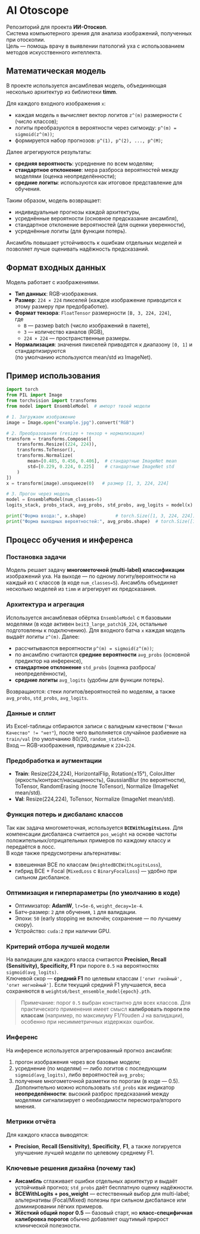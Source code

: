 # AI Otoscope  

Репозиторий для проекта **ИИ-Отоскоп**.  
Система компьютерного зрения для анализа изображений, полученных при отоскопии.  
Цель — помощь врачу в выявлении патологий уха с использованием методов искусственного интеллекта. 

## Математическая модель

В проекте используется ансамблевая модель, объединяющая несколько архитектур из библиотеки **timm**.  

Для каждого входного изображения `x`:  
- каждая модель `m` вычисляет вектор логитов `z^(m)` размерности `C` (число классов);  
- логиты преобразуются в вероятности через сигмоиду: `p^(m) = sigmoid(z^(m))`;  
- формируется набор прогнозов: `p^(1), p^(2), ..., p^(M)`;  

Далее агрегируются результаты:  
- **средняя вероятность**: усреднение по всем моделям;  
- **стандартное отклонение**: мера разброса вероятностей между моделями (оценка неопределённости);  
- **средние логиты**: используются как итоговое представление для обучения.  

Таким образом, модель возвращает:  
- индивидуальные прогнозы каждой архитектуры,  
- усреднённые вероятности (основное предсказание ансамбля),  
- стандартное отклонение вероятностей (для оценки уверенности),  
- усреднённые логиты (для функции потерь).  

Ансамбль повышает устойчивость к ошибкам отдельных моделей и позволяет лучше оценивать надёжность предсказаний.

## Формат входных данных

Модель работает с изображениями.  

- **Тип данных**: RGB-изображения.  
- **Размер**: `224 × 224` пикселей (каждое изображение приводится к этому размеру при предобработке).  
- **Формат тензора**: `FloatTensor` размерности `[B, 3, 224, 224]`,  
  где  
  - `B` — размер batch (число изображений в пакете),  
  - `3` — количество каналов (RGB),  
  - `224 × 224` — пространственные размеры.  
- **Нормализация**: значения пикселей приводятся к диапазону `[0, 1]` и стандартизируются  
  (по умолчанию используются mean/std из ImageNet).

## Пример использования

```python
import torch
from PIL import Image
from torchvision import transforms
from model import EnsembleModel  # импорт твоей модели

# 1. Загружаем изображение
image = Image.open("example.jpg").convert("RGB")

# 2. Преобразования (resize + тензор + нормализация)
transform = transforms.Compose([
    transforms.Resize((224, 224)),
    transforms.ToTensor(),
    transforms.Normalize(
        mean=[0.485, 0.456, 0.406],  # стандартные ImageNet mean
        std=[0.229, 0.224, 0.225]    # стандартные ImageNet std
    )
])
x = transform(image).unsqueeze(0)   # размер [1, 3, 224, 224]

# 3. Прогон через модель
model = EnsembleModel(num_classes=5)
logits_stack, probs_stack, avg_probs, std_probs, avg_logits = model(x)

print("Форма входа:", x.shape)           # torch.Size([1, 3, 224, 224])
print("Форма выходных вероятностей:", avg_probs.shape)  # torch.Size([1, 5])
```
## Процесс обучения и инференса

### Постановка задачи
Модель решает задачу **многометочной (multi-label) классификации** изображений уха. На выходе — по одному логиту/вероятности на каждый из `C` классов (в коде `num_classes=5`). Ансамбль объединяет несколько моделей из `timm` и агрегирует их предсказания.

### Архитектура и агрегация
Используется ансамблевая обёртка `EnsembleModel` с `M` базовыми моделями (в коде активен `beit3_large_patch16_224`, остальные подготовлены к подключению). Для входного батча `x` каждая модель выдаёт логиты `z^(m)`. Далее:
- рассчитываются вероятности `p^(m) = sigmoid(z^(m))`;
- по ансамблю считаются **средние вероятности** `avg_probs` (основной предиктор на инференсе),
- **стандартное отклонение** `std_probs` (оценка разброса/неопределённости),
- **средние логиты** `avg_logits` (удобны для функции потерь).

Возвращаются: стеки логитов/вероятностей по моделям, а также `avg_probs`, `std_probs`, `avg_logits`.

### Данные и сплит
Из Excel-таблицы отбираются записи с валидным качеством (`"Финал Качество" != "нет"`), после чего выполняется случайное разбиение на `train/val` (по умолчанию 80/20, `random_state=1`).  
Вход — RGB-изображения, приводимые к `224×224`.

### Предобработка и аугментации
- **Train**: Resize(224,224), HorizontalFlip, Rotation(±15°), ColorJitter (яркость/контраст/насыщенность), GaussianBlur (по вероятности), ToTensor, RandomErasing (после ToTensor), Normalize (ImageNet mean/std).
- **Val**: Resize(224,224), ToTensor, Normalize (ImageNet mean/std).

### Функция потерь и дисбаланс классов
Так как задача многометочная, используется **`BCEWithLogitsLoss`**. Для компенсации дисбаланса считается `pos_weight` на основе частоты положительных/отрицательных примеров по каждому классу и передаётся в лосс.  
В коде также предусмотрены альтернативы:
- взвешенная BCE по классам (`WeightedBCEWithLogitsLoss`),
- гибрид BCE + Focal (`MixedLoss` с `BinaryFocalLoss`) — удобно при сильном дисбалансе.

### Оптимизация и гиперпараметры (по умолчанию в коде)
- Оптимизатор: **AdamW**, `lr=5e-6`, `weight_decay=1e-4`.
- Батч-размер: `2` для обучения, `1` для валидации.
- Эпохи: `50` (early stopping не включён; сохранение — по лучшему скору).
- Устройство: `cuda:2` при наличии GPU.

### Критерий отбора лучшей модели
На валидации для каждого класса считаются **Precision, Recall (Sensitivity), Specificity, F1** при пороге `0.5` на вероятностях `sigmoid(avg_logits)`.  
Ключевой скор — **средний F1** по целевым классам `['отит гнойный', 'отит негнойный']`. Если текущий средний F1 улучшается, веса сохраняются в `weights6/best_ensemble_model{epoch}.pth`.

> Примечание: порог `0.5` выбран константно для всех классов. Для практического применения имеет смысл **калибровать пороги по классам** (например, по максимуму F1/Youden J на валидации), особенно при несимметричных издержках ошибок.

### Инференс
На инференсе используется агрегированный прогноз ансамбля:
1) прогон изображения через все базовые модели;
2) усреднение (по моделям) — либо логитов с последующим `sigmoid(avg_logits)`, либо вероятностей `avg_probs`;
3) получение многометочной разметки по порогам (в коде — 0.5).  
Дополнительно можно использовать `std_probs` как индикатор **неопределённости**: высокий разброс предсказаний между моделями сигнализирует о необходимости пересмотра/второго мнения.

### Метрики отчёта
Для каждого класса выводятся:
- **Precision**, **Recall (Sensitivity)**, **Specificity**, **F1**,
а также логируется улучшение лучшей модели по целевому среднему F1.

### Ключевые решения дизайна (почему так)
- **Ансамбль** сглаживает ошибки отдельных архитектур и выдаёт устойчивый прогноз; `std_probs` даёт бесплатную оценку надёжности.
- **BCEWithLogits + pos_weight** — естественный выбор для multi-label; альтернативы (Focal/Mixed) полезны при сильном дисбалансе или доминировании лёгких примеров.
- **Жёсткий общий порог 0.5** — базовый старт, но **класс-специфичная калибровка порогов** обычно добавляет ощутимый прирост клинической полезности.
